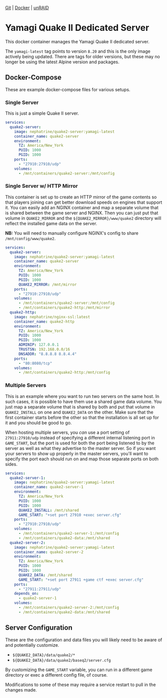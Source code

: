 <!--
SPDX-FileCopyrightText: 2020 - 2023 Daniel Wolf <nephatrine@gmail.com>

SPDX-License-Identifier: ISC
-->

[Git](https://code.nephatrine.net/NephNET/docker-quake2-yamagi/src/branch/master) |
[Docker](https://hub.docker.com/r/nephatrine/quake2-server/) |
[unRAID](https://code.nephatrine.net/NephNET/unraid-containers)

# Yamagi Quake II Dedicated Server

This docker container manages the Yamagi Quake II dedicated server.

The `yamagi-latest` tag points to version `8.20` and this is the only image
actively being updated. There are tags for older versions, but these may no
longer be using the latest Alpine version and packages.

## Docker-Compose

These are example docker-compose files for various setups.

### Single Server

This is just a simple Quake II server.

```yaml
services:
  quake2-server:
    image: nephatrine/quake2-server:yamagi-latest
    container_name: quake2-server
    environment:
      TZ: America/New_York
      PUID: 1000
      PGID: 1000
    ports:
      - "27910:27910/udp"
    volumes:
      - /mnt/containers/quake2-server:/mnt/config
```

### Single Server w/ HTTP Mirror

This container is set up to create an HTTP mirror of the game contents so that
players joining can get better download speeds on engines that support it. You
can easily add an NGINX container and map a separate volume that is shared
between the game server and NGINX. Then you can just put that volume in
`QUAKE2_MIRROR` and the `${QUAKE2_MIRROR}/www/quake2` directory will reflect
the installed game data on the server.

**NB:** You will need to manually configure NGINX's config to share
`/mnt/config/www/quake2`.

```yaml
services:
  quake2-server:
    image: nephatrine/quake2-server:yamagi-latest
    container_name: quake2-server
    environment:
      TZ: America/New_York
      PUID: 1000
      PGID: 1000
      QUAKE2_MIRROR: /mnt/mirror
    ports:
      - "27910:27910/udp"
    volumes:
      - /mnt/containers/quake2-server:/mnt/config
      - /mnt/containers/quake2-http:/mnt/mirror
  quake2-http:
    image: nephatrine/nginx-ssl:latest
    container_name: quake2-http
    environment:
      TZ: America/New_York
      PUID: 1000
      PGID: 1000
      ADMINIP: 127.0.0.1
      TRUSTSN: 192.168.0.0/16
      DNSADDR: "8.8.8.8 8.8.4.4"
    ports:
      - "80:8080/tcp"
    volumes:
      - /mnt/containers/quake2-http:/mnt/config
```

### Multiple Servers

This is an example where you want to run two servers on the same host. In such
cases, it is possible to have them use a shared game data volume. You just map
a separate volume that is shared by both and put that volume in
`QUAKE2_INSTALL` on one and `QUAKE2_DATA` on the other. Make sure that the
first container starts before the other so that the installation is all set up
for it and you should be good to go.

When hosting multiple servers, you *can* use a port setting of
`27911:27910/udp` instead of specifying a different internal listening port in
`GAME_START`, but the port is used for both the port being listened to by the
server as well as what they advertise to the master server. So if you want your
servers to show up properly in the master servers, you'll want to specify the
port each should run on and map those separate ports on both sides.

```yaml
services:
  quake2-server-1:
    image: nephatrine/quake2-server:yamagi-latest
    container_name: quake2-server-1
    environment:
      TZ: America/New_York
      PUID: 1000
      PGID: 1000
      QUAKE2_INSTALL: /mnt/shared
	  GAME_START: "+set port 27910 +exec server.cfg"
    ports:
      - "27910:27910/udp"
    volumes:
      - /mnt/containers/quake2-server-1:/mnt/config
      - /mnt/containers/quake2-data:/mnt/shared
  quake2-server-2:
    image: nephatrine/quake2-server:yamagi-latest
    container_name: quake2-server-2
    environment:
      TZ: America/New_York
      PUID: 1000
      PGID: 1000
      QUAKE2_DATA: /mnt/shared
	  GAME_START: "+set port 27911 +game ctf +exec server.cfg"
    ports:
      - "27911:27911/udp"
    depends_on:
      - quake2-server-1
    volumes:
      - /mnt/containers/quake2-server-2:/mnt/config
      - /mnt/containers/quake2-data:/mnt/shared
```

## Server Configuration

These are the configuration and data files you will likely need to be aware of
and potentially customize.

- `${QUAKE2_DATA}/data/quake2/*`
- `${QUAKE2_DATA}/data/quake2/baseq2/server.cfg`

By customizing the `GAME_START` variable, you can run in a different game
directory or exec a different config file, of course.

Modifications to some of these may require a service restart to pull in the
changes made.
